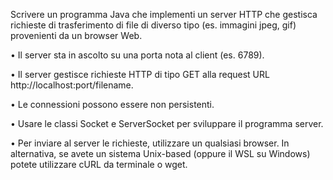 Scrivere un programma Java che implementi un server HTTP che gestisca richieste di trasferimento di file di diverso tipo (es. immagini jpeg, gif) provenienti da un browser Web.


• Il server sta in ascolto su una porta nota al client (es. 6789).

• Il server gestisce richieste HTTP di tipo GET alla request URL http://localhost:port/filename.

• Le connessioni possono essere non persistenti.

• Usare le classi Socket e ServerSocket per sviluppare il programma server.

• Per inviare al server le richieste, utilizzare un qualsiasi browser. In alternativa, se avete un sistema Unix-based (oppure il WSL su Windows) potete utilizzare cURL da terminale o wget.

